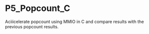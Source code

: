 # P5_Popcount_C
Aciiicelerate popcount using MMIO in C and compare results with the previous popcount results.

